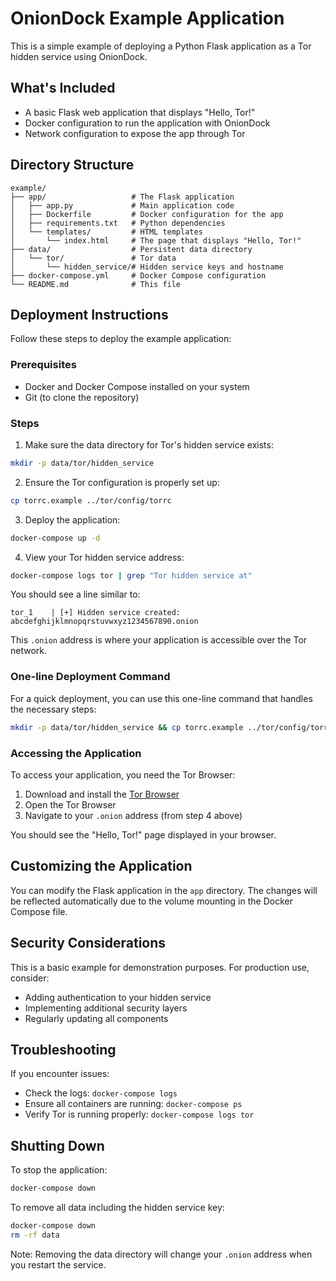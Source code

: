 # OnionDock Example Application

This is a simple example of deploying a Python Flask application as a Tor hidden service using OnionDock.

## What's Included

- A basic Flask web application that displays "Hello, Tor!"
- Docker configuration to run the application with OnionDock
- Network configuration to expose the app through Tor

## Directory Structure

```
example/
├── app/                   # The Flask application
│   ├── app.py             # Main application code
│   ├── Dockerfile         # Docker configuration for the app
│   ├── requirements.txt   # Python dependencies
│   └── templates/         # HTML templates
│       └── index.html     # The page that displays "Hello, Tor!"
├── data/                  # Persistent data directory
│   └── tor/               # Tor data
│       └── hidden_service/# Hidden service keys and hostname
├── docker-compose.yml     # Docker Compose configuration
└── README.md              # This file
```

## Deployment Instructions

Follow these steps to deploy the example application:

### Prerequisites

- Docker and Docker Compose installed on your system
- Git (to clone the repository)

### Steps

1. Make sure the data directory for Tor's hidden service exists:

```bash
mkdir -p data/tor/hidden_service
```

2. Ensure the Tor configuration is properly set up:

```bash
cp torrc.example ../tor/config/torrc
```

3. Deploy the application:

```bash
docker-compose up -d
```

4. View your Tor hidden service address:

```bash
docker-compose logs tor | grep "Tor hidden service at" 
```

You should see a line similar to:
```
tor_1    | [+] Hidden service created: abcdefghijklmnopqrstuvwxyz1234567890.onion
```

This `.onion` address is where your application is accessible over the Tor network.

### One-line Deployment Command

For a quick deployment, you can use this one-line command that handles the necessary steps:

```bash
mkdir -p data/tor/hidden_service && cp torrc.example ../tor/config/torrc && docker-compose up -d && echo "Waiting for hidden service to be created..." && sleep 10 && docker-compose logs tor | grep "Hidden service created"
```

### Accessing the Application

To access your application, you need the Tor Browser:

1. Download and install the [Tor Browser](https://www.torproject.org/download/)
2. Open the Tor Browser
3. Navigate to your `.onion` address (from step 4 above)

You should see the "Hello, Tor!" page displayed in your browser.

## Customizing the Application

You can modify the Flask application in the `app` directory. The changes will be reflected automatically due to the volume mounting in the Docker Compose file.

## Security Considerations

This is a basic example for demonstration purposes. For production use, consider:

- Adding authentication to your hidden service
- Implementing additional security layers
- Regularly updating all components

## Troubleshooting

If you encounter issues:

- Check the logs: `docker-compose logs`
- Ensure all containers are running: `docker-compose ps`
- Verify Tor is running properly: `docker-compose logs tor`

## Shutting Down

To stop the application:

```bash
docker-compose down
```

To remove all data including the hidden service key:

```bash
docker-compose down
rm -rf data
```

Note: Removing the data directory will change your `.onion` address when you restart the service. 